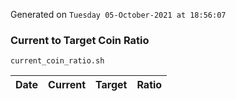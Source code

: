Generated on `Tuesday 05-October-2021 at 18:56:07`

### Current to Target Coin Ratio
`current_coin_ratio.sh`

Date|Current|Target|Ratio
---|---|---|---
